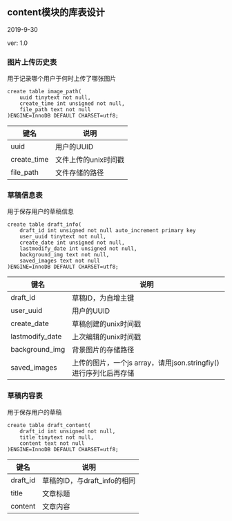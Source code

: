 ## content模块的库表设计

2019-9-30

ver: 1.0

### 图片上传历史表

用于记录哪个用户于何时上传了哪张图片

```mysql
create table image_path(
    uuid tinytext not null,
    create_time int unsigned not null,
    file_path text not null
)ENGINE=InnoDB DEFAULT CHARSET=utf8;
```

| 键名        | 说明                 |
| ----------- | -------------------- |
| uuid        | 用户的UUID           |
| create_time | 文件上传的unix时间戳 |
| file_path   | 文件存储的路径       |

### 草稿信息表

用于保存用户的草稿信息

```mysql
create table draft_info(
    draft_id int unsigned not null auto_increment primary key
    user_uuid tinytext not null,
    create_date int unsigned not null,
    lastmodify_date int unsigned not null,
    background_img text not null,
    saved_images text not null
)ENGINE=InnoDB DEFAULT CHARSET=utf8;
```

| 键名            | 说明                                                         |
| --------------- | ------------------------------------------------------------ |
| draft_id        | 草稿ID，为自增主键                                           |
| user_uuid       | 用户的UUID                                                   |
| create_date     | 草稿创建的unix时间戳                                         |
| lastmodify_date | 上次编辑的unix时间戳                                         |
| background_img  | 背景图片的存储路径                                           |
| saved_images    | 上传的图片，一个js array，请用json.stringfiy()进行序列化后再存储 |

### 草稿内容表

用于保存用户的草稿

```mysql
create table draft_content(
    draft_id int unsigned not null,
    title tinytext not null,
    content text not null
)ENGINE=InnoDB DEFAULT CHARSET=utf8;
```

| 键名     | 说明                         |
| -------- | ---------------------------- |
| draft_id | 草稿的ID，与draft_info的相同 |
| title    | 文章标题                     |
| content  | 文章内容                     |


